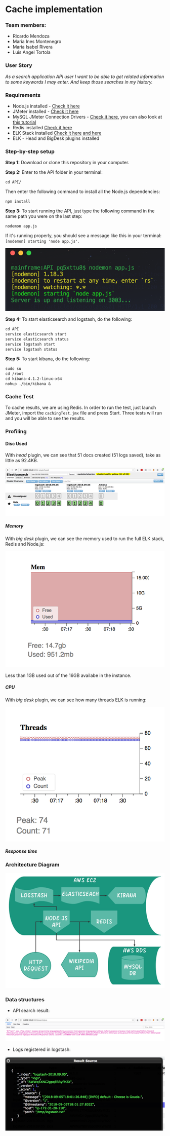 # Cache implementation
### Team members:
 * Ricardo Mendoza
 * Maria Ines Montenegro
 * Maria Isabel Rivera
 * Luis Angel Tortola

### User Story
*As a search application API user I want to be able to get related information to some keywords I may enter. And keep those searches in my history.*


### Requirements

* Node.js installed - [Check it here](https://nodejs.org/en/)
* JMeter installed - [Check it here](https://jmeter.apache.org/)
* MySQL JMeter Connection Drivers - [Check it here](https://dev.mysql.com/downloads/connector/j/), you can also look at [this tutorial](https://www.3pillarglobal.com/insights/integrating-jmeter-and-mysql-into-your-database)
* Redis installed [Check it here](https://www.sitepoint.com/using-redis-node-js/)
* ELK Stack installed [Check it here](https://www.youtube.com/watch?v=ge8uHdmtb1M&list=PL5zjQdAWZiUyxxHI72D_O5i77jlJrxKZr&index=1) [and here](https://github.com/andrewpuch/elasticsearch-logstash-kibana-tutorial)
* ELK - Head and BigDesk plugins installed

### Step-by-step setup

**Step 1:**
Download or clone this repository in your computer.


**Step 2:**
Enter to the API folder in your terminal:

```
cd API/
```
Then enter the following command to install all the Node.js dependencies:

```
npm install
```


**Step 3:**
To start running the API, just type the following command in the same path you were on the last step:

```
nodemon app.js
```

If it's running properly, you should see a message like this in your terminal: `[nodemon] starting 'node app.js'`.

![](imgs/api_running.png)

**Step 4:**
To start elasticsearch and logstash, do the following:

```
cd API
service elasticsearch start
service elasticsearch status
service logstash start
service logstash status
```

**Step 5:**
To start kibana, do the following:

```
sudo su 
cd /root
cd kibana-4.1.2-linux-x64
nohup ./bin/kibana &
```

### Cache Test

To cache results, we are using Redis. In order to run the test, just launch JMeter, import the `cachingTest.jmx` file and press Start. Three tests will run and you will be able to see the results.

### Profiling

#### Disc Used 

With *head* plugin, we can see that 51 docs created (51 logs saved), take as little as  92.4KB.

![](imgs/head.png)

##### Memory 

With *big desk* plugin, we can see the memory used to run the full ELK stack, Redis and Node.js:

![](imgs/memory.png)


Less than 1GB used out of the 16GB availabe in the instance.

##### CPU

With *big desk* plugin, we can see how many threads ELK is running:

![](imgs/cpu_threads.png)

##### Response time



### Architecture Diagram
![](imgs/diagram2.jpeg)

### Data structures

* API search result:

![](imgs/api_search.png)

* Logs registered in logstash:

![](imgs/log_result.png)
